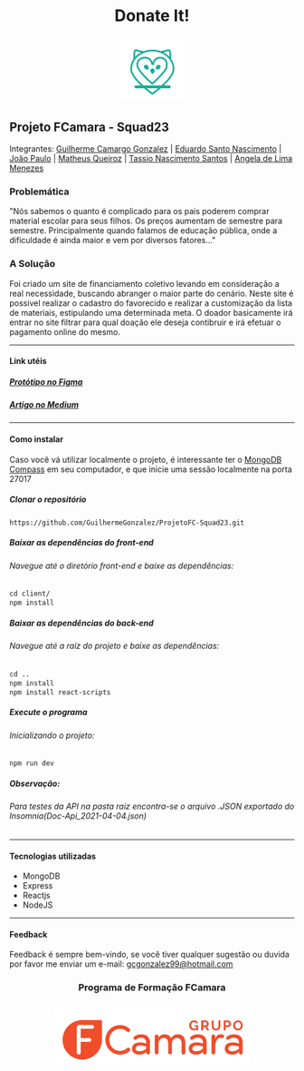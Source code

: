 <h1 width="100%"  align="center">Donate It!</h1>
<h3 width="100%"  align="center"> 
  <img src="./docs/assets/logo1.png" alt="Logo Donate It!">
</h3>

## Projeto FCamara - Squad23
Integrantes: [Guilherme Camargo Gonzalez](https://github.com/GuilhermeGonzalez) |
[Eduardo Santo Nascimento](https://github.com/eduardosantonascimento) |
[João Paulo](https://github.com/joaupaulo) |
[Matheus Queiroz](https://github.com/matheus-92) |
[Tassio Nascimento Santos](https://github.com/tassiosantos) |
[Angela de Lima Menezes](https://www.linkedin.com/in/angela-de-lima-menezes/)

### Problemática
"Nós sabemos o quanto é complicado para os pais
poderem comprar material escolar para seus filhos.
Os preços aumentam de semestre para semestre.
Principalmente quando falamos de educação
pública, onde a dificuldade é ainda maior e vem por
diversos fatores..."

### A Solução
Foi criado um site de financiamento coletivo levando em consideração a real necessidade, buscando abranger o maior parte do cenário. Neste site é possivel realizar o cadastro do favorecido e realizar a customização da lista de materiais, estipulando uma determinada meta.
O doador basicamente irá entrar no site filtrar para qual doação ele deseja contibruir e irá efetuar o pagamento online do mesmo.

<hr/>

#### Link utéis
##### [Protótipo no Figma](https://www.figma.com/file/BgbgJqLWRKqvTffiUXLiS2/Programa-de-Formação-FCamara)
##### [Artigo no Medium](https://angelalmenezes.medium.com/donate-it-a-plataforma-web-que-simplifica-a-doa%C3%A7%C3%A3o-de-material-escolar-38bc6dd6df28)


<hr/>

#### Como instalar
Caso você vá utilizar localmente o projeto, é interessante ter o [MongoDB Compass](https://www.mongodb.com/try/download/compass) em seu computador, e que inicie uma sessão localmente na porta 27017

##### Clonar o repositório
```
https://github.com/GuilhermeGonzalez/ProjetoFC-Squad23.git
```
##### Baixar as dependências do front-end
###### Navegue até o diretório front-end e baixe as dependências:
```
cd client/
npm install
```
##### Baixar as dependências do back-end
###### Navegue até a raiz do projeto e baixe as dependências:
```
cd ..
npm install
npm install react-scripts
```
##### Execute o programa
###### Inicializando o projeto:
```
npm run dev
```
##### Observação:
###### Para testes da API na pasta raiz encontra-se o arquivo .JSON exportado do Insomnia(Doc-Api_2021-04-04.json)

<hr/>

#### Tecnologias utilizadas
- MongoDB
- Express
- Reactjs
- NodeJS

<hr/>


#### Feedback

Feedback é sempre bem-vindo, se você tiver qualquer sugestão ou duvida por favor me enviar um e-mail: gcgonzalez99@hotmail.com

<h3 width="100%"  align="center">Programa de Formação FCamara</h3>
<h3 width="100%"  align="center"> 
  <img src="./docs/assets/bannerFcamara.png" alt="Background Fcamara">
</h3>

